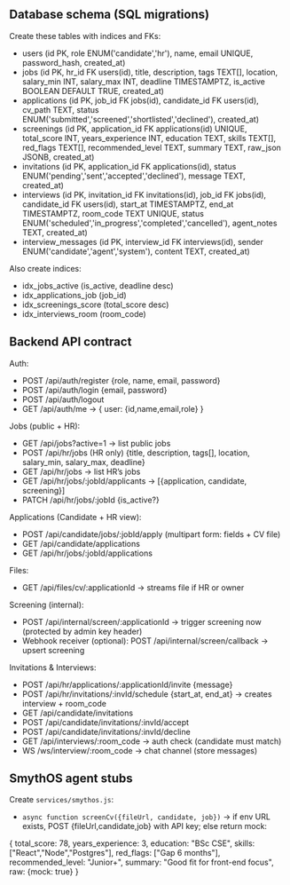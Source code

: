 
## Database schema (SQL migrations)

Create these tables with indices and FKs:

- users (id PK, role ENUM('candidate','hr'), name, email UNIQUE, password_hash, created_at)
- jobs (id PK, hr_id FK users(id), title, description, tags TEXT[], location, salary_min INT, salary_max INT, deadline TIMESTAMPTZ, is_active BOOLEAN DEFAULT TRUE, created_at)
- applications (id PK, job_id FK jobs(id), candidate_id FK users(id), cv_path TEXT, status ENUM('submitted','screened','shortlisted','declined'), created_at)
- screenings (id PK, application_id FK applications(id) UNIQUE, total_score INT, years_experience INT, education TEXT, skills TEXT[], red_flags TEXT[], recommended_level TEXT, summary TEXT, raw_json JSONB, created_at)
- invitations (id PK, application_id FK applications(id), status ENUM('pending','sent','accepted','declined'), message TEXT, created_at)
- interviews (id PK, invitation_id FK invitations(id), job_id FK jobs(id), candidate_id FK users(id), start_at TIMESTAMPTZ, end_at TIMESTAMPTZ, room_code TEXT UNIQUE, status ENUM('scheduled','in_progress','completed','cancelled'), agent_notes TEXT, created_at)
- interview_messages (id PK, interview_id FK interviews(id), sender ENUM('candidate','agent','system'), content TEXT, created_at)

Also create indices:
- idx_jobs_active (is_active, deadline desc)
- idx_applications_job (job_id)
- idx_screenings_score (total_score desc)
- idx_interviews_room (room_code)

## Backend API contract

Auth:
- POST /api/auth/register {role, name, email, password}
- POST /api/auth/login {email, password}
- POST /api/auth/logout
- GET  /api/auth/me  -> { user: {id,name,email,role} }

Jobs (public + HR):
- GET  /api/jobs?active=1 -> list public jobs
- POST /api/hr/jobs (HR only) {title, description, tags[], location, salary_min, salary_max, deadline}
- GET  /api/hr/jobs -> list HR’s jobs
- GET  /api/hr/jobs/:jobId/applicants -> [{application, candidate, screening}]
- PATCH /api/hr/jobs/:jobId {is_active?}

Applications (Candidate + HR view):
- POST /api/candidate/jobs/:jobId/apply (multipart form: fields + CV file)
- GET  /api/candidate/applications
- GET  /api/hr/jobs/:jobId/applications

Files:
- GET /api/files/cv/:applicationId -> streams file if HR or owner

Screening (internal):
- POST /api/internal/screen/:applicationId -> trigger screening now (protected by admin key header)
- Webhook receiver (optional): POST /api/internal/screen/callback -> upsert screening

Invitations & Interviews:
- POST /api/hr/applications/:applicationId/invite {message}
- POST /api/hr/invitations/:invId/schedule {start_at, end_at} -> creates interview + room_code
- GET  /api/candidate/invitations
- POST /api/candidate/invitations/:invId/accept
- POST /api/candidate/invitations/:invId/decline
- GET  /api/interviews/:room_code -> auth check (candidate must match)
- WS  /ws/interview/:room_code -> chat channel (store messages)

## SmythOS agent stubs

Create `services/smythos.js`:
- `async function screenCv({fileUrl, candidate, job})` -> if env URL exists, POST {fileUrl,candidate,job} with API key; else return mock:


{
total_score: 78,
years_experience: 3,
education: "BSc CSE",
skills: ["React","Node","Postgres"],
red_flags: ["Gap 6 months"],
recommended_level: "Junior+",
summary: "Good fit for front-end focus",
raw: {mock: true}
}